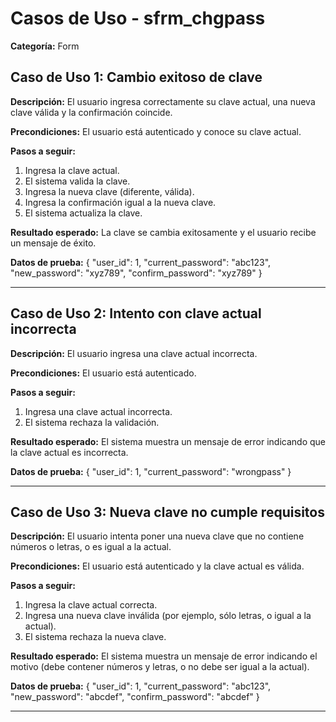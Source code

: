 # Casos de Uso - sfrm_chgpass

**Categoría:** Form

## Caso de Uso 1: Cambio exitoso de clave

**Descripción:** El usuario ingresa correctamente su clave actual, una nueva clave válida y la confirmación coincide.

**Precondiciones:**
El usuario está autenticado y conoce su clave actual.

**Pasos a seguir:**
1. Ingresa la clave actual.
2. El sistema valida la clave.
3. Ingresa la nueva clave (diferente, válida).
4. Ingresa la confirmación igual a la nueva clave.
5. El sistema actualiza la clave.

**Resultado esperado:**
La clave se cambia exitosamente y el usuario recibe un mensaje de éxito.

**Datos de prueba:**
{ "user_id": 1, "current_password": "abc123", "new_password": "xyz789", "confirm_password": "xyz789" }

---

## Caso de Uso 2: Intento con clave actual incorrecta

**Descripción:** El usuario ingresa una clave actual incorrecta.

**Precondiciones:**
El usuario está autenticado.

**Pasos a seguir:**
1. Ingresa una clave actual incorrecta.
2. El sistema rechaza la validación.

**Resultado esperado:**
El sistema muestra un mensaje de error indicando que la clave actual es incorrecta.

**Datos de prueba:**
{ "user_id": 1, "current_password": "wrongpass" }

---

## Caso de Uso 3: Nueva clave no cumple requisitos

**Descripción:** El usuario intenta poner una nueva clave que no contiene números o letras, o es igual a la actual.

**Precondiciones:**
El usuario está autenticado y la clave actual es válida.

**Pasos a seguir:**
1. Ingresa la clave actual correcta.
2. Ingresa una nueva clave inválida (por ejemplo, sólo letras, o igual a la actual).
3. El sistema rechaza la nueva clave.

**Resultado esperado:**
El sistema muestra un mensaje de error indicando el motivo (debe contener números y letras, o no debe ser igual a la actual).

**Datos de prueba:**
{ "user_id": 1, "current_password": "abc123", "new_password": "abcdef", "confirm_password": "abcdef" }

---

